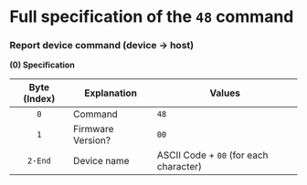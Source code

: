 # Full specification of the `48` command
### Report device command (device -> host)

**(0) Specification**

Byte (Index) | Explanation | Values
:---: | --- | ---
`0` | Command | `48`
`1` | Firmware Version? | `00`
`2-End` | Device name | ASCII Code + `00` (for each character)
